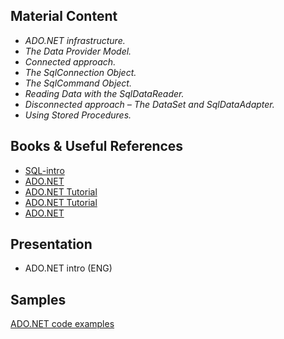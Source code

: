 ## Material Content 
- *ADO.NET infrastructure.*
- *The Data Provider Model.*
- *Connected approach.*
- *The SqlConnection Object.*
- *The SqlCommand Object.*
- *Reading Data with the SqlDataReader.*
- *Disconnected approach – The DataSet and SqlDataAdapter.*
- *Using Stored Procedures.*

## Books & Useful References 

- [SQL-intro](https://github.com/EPM-RD-NETLAB/SQL-intro)
- [ADO.NET](https://opbuildstorageprod.blob.core.windows.net/output-pdf-files/en-us/VS.core-docs/live/framework/data/adonet.pdf)
- [ADO.NET Tutorial](http://csharp-station.com/Tutorial/AdoDotNet)
- [ADO.NET Tutorial](https://www.javatpoint.com/ado-net-tutorial)
- [ADO.NET](https://www.tutorialspoint.com/asp.net/asp.net_ado_net.htm)
   
## Presentation 
- ADO.NET intro (ENG)

## Samples
[ADO.NET code examples](https://docs.microsoft.com/en-us/dotnet/framework/data/adonet/ado-net-code-examples)
